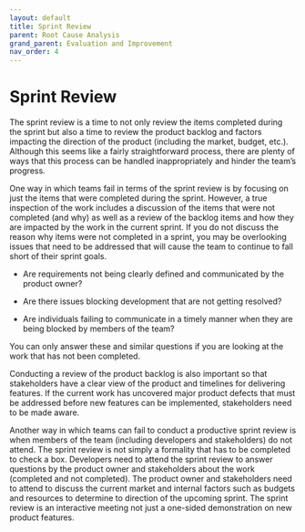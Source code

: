 ```yaml
---
layout: default
title: Sprint Review
parent: Root Cause Analysis
grand_parent: Evaluation and Improvement
nav_order: 4
---
```


# Sprint Review

The sprint review is a time to not only review the items completed during the sprint but also a time to review the product backlog and factors 
impacting the direction of the product (including the market, budget, etc.). Although this seems like a fairly straightforward process, there are 
plenty of ways that this process can be handled inappropriately and hinder the team’s progress.

One way in which teams fail in terms of the sprint review is by focusing on just the items that were completed during the sprint. However, a 
true inspection of the work includes a discussion of the items that were not completed (and why) as well as a review of the backlog items and how 
they are impacted by the work in the current sprint. If you do not discuss the reason why items were not completed in a sprint, you may be overlooking 
issues that need to be addressed that will cause the team to continue to fall short of their sprint goals. 

*	Are requirements not being clearly defined and communicated by the product owner? 

*	Are there issues blocking development that are not getting resolved? 

*	Are individuals failing to communicate in a timely manner when they are being blocked by members of the team?

You can only answer these and similar questions if you are looking at the work that has not been completed. 

Conducting a review of the product backlog is also important so that stakeholders have a clear view of the product and timelines for 
delivering features. If the current work has uncovered major product defects that must be addressed before new features can be implemented, 
stakeholders need to be made aware.

Another way in which teams can fail to conduct a productive sprint review is when members of the team (including developers and stakeholders) 
do not attend. The sprint review is not simply a formality that has to be completed to check a box. Developers need to attend the sprint review 
to answer questions by the product owner and stakeholders about the work (completed and not completed). The product owner and stakeholders need 
to attend to discuss the current market and internal factors such as budgets and resources to determine to direction of the upcoming sprint. 
The sprint review is an interactive meeting not just a one-sided demonstration on new product features.
